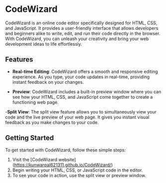 # CodeWizard

CodeWizard is an online code editor specifically designed for HTML, CSS, and JavaScript. It provides a user-friendly interface that allows developers and beginners alike to write, edit, and run their code directly in the browser. With CodeWizard, you can unleash your creativity and bring your web development ideas to life effortlessly.

## Features

- **Real-time Editing**: CodeWizard offers a smooth and responsive editing experience. As you type, your code updates in real-time, providing instant feedback on your changes.

- **Preview**: CodeWizard includes a built-in preview window where you can see how your HTML, CSS, and JavaScript come together to create a functioning web page.

-**Split View**: The split view feature allows you to simultaneously view your code and the live preview of your web page. It gives you instant visual feedback as you make changes to your code.

## Getting Started

To get started with CodeWizard, follow these simple steps:

1. Visit the [CodeWizard website] (https://kunwarpal621311.github.io/CodeWizard/)
2. Begin writing your HTML, CSS, or JavaScript code in the editor.
3. To see your code in action, use the split view or preview window.


